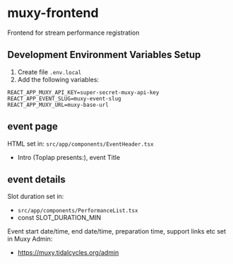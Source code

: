 # muxy-frontend
Frontend for stream performance registration

## Development Environment Variables Setup
1. Create file `.env.local`
2. Add the following variables:
```
REACT_APP_MUXY_API_KEY=super-secret-muxy-api-key
REACT_APP_EVENT_SLUG=muxy-event-slug
REACT_APP_MUXY_URL=muxy-base-url
```

## event page 
HTML set in: `src/app/components/EventHeader.tsx`
* Intro (Toplap presents:), event Title


## event details
Slot duration set in: 
* `src/app/components/PerformanceList.tsx`
* const SLOT_DURATION_MIN

Event start date/time, end date/time, preparation time, support links etc set in Muxy Admin:
* https://muxy.tidalcycles.org/admin




